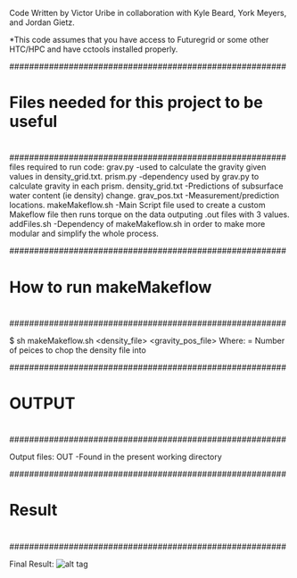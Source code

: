 Code Written by Victor Uribe in collaboration with Kyle Beard, York Meyers, and Jordan Gietz.

*This code assumes that you have access to Futuregrid or some other HTC/HPC and have cctools installed properly.


########################################################
#                                                      #
#     Files needed for this project to be useful       #
#                                                      #
########################################################
  files required 
  to run code:
		grav.py
			-used to calculate the gravity given values in 
				density_grid.txt.
		prism.py
			-dependency used by grav.py to calculate gravity 
				in each prism.
		density_grid.txt
			-Predictions of subsurface water content 
				(ie density) change.
		grav_pos.txt
			-Measurement/prediction locations.
		makeMakeflow.sh
			-Main Script file used to create a custom 
				Makeflow file then runs torque on the 
				data outputing .out files with 3 values.
		addFiles.sh
			-Dependency of makeMakeflow.sh in order to 
				make more modular and simplify the 
				whole process.
                              
########################################################
#                                                      #
#            How to run makeMakeflow                   #
#                                                      #
########################################################

$ sh makeMakeflow.sh <density_file> <N> <gravity_pos_file>
  Where:
    <N> = Number of peices to chop the density file into
    
########################################################
#                                                      #
#                        OUTPUT                        #
#                                                      #
########################################################

Output files:
           OUT
            -Found in the present working directory
            
            
########################################################
#                                                      #
#                        Result                        #
#                                                      #
########################################################            

Final Result:
![alt tag](http://i243.photobucket.com/albums/ff91/redryno1221/Gravity_Modeling/56e4v.gif)
